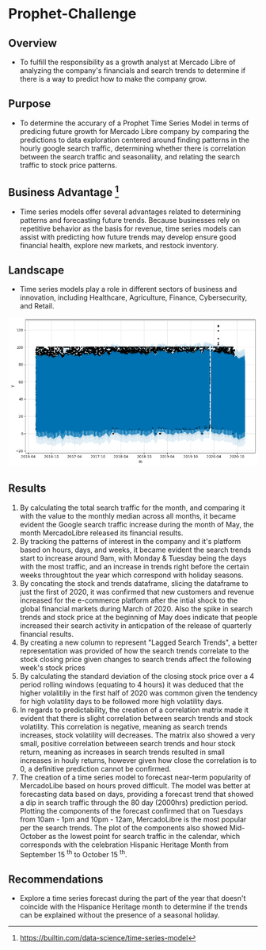 # Prophet-Challenge

## Overview
- To fulfill the responsibility as a growth analyst at Mercado Libre of analyzing the company's financials and search trends to determine if there is a way to predict how to make the company grow.

## Purpose
- To determine the accurary of a Prophet Time Series Model in terms of predicing future growth for Mercado Libre company by comparing the predictions to data exploration centered around finding patterns in the hourly google search traffic, determining whether there is correlation between the search traffic and seasonaliity, and relating the search traffic to stock price patterns.
  
## Business Advantage [^1]
- Time series models offer several advantages related to determining patterns and forecasting future trends. Because businesses rely on repetitive behavior as the basis for revenue, time series models can assist with predicting how future trends may develop ensure good financial health, explore new markets, and restock inventory.
  
## Landscape
- Time series models play a role in different sectors of business and innovation, including Healthcare, Agriculture, Finance, Cybersecurity, and Retail.

![forecast_mercado_trends](images/forecast_mercado_trends.png)

## Results
1. By calculating the total search traffic for the month, and comparing it with the value to the monthly median across all months, it became evident the Google search traffic increase during the month of May, the month MercadoLibre released its financial results.
2. By tracking the patterns of interest in the company and it's platform based on hours, days, and weeks, it became evident the search trends start to increase around 9am, with Monday & Tuesday being the days with the most traffic, and an increase in trends right before the certain weeks throughtout the year which correspond with holiday seasons.
3. By concating the stock and trends dataframe, slicing the dataframe to just the first of 2020, it was confirmed that new customers and revenue increased for the e-commerce platform after the intial shock to the global financial markets during March of 2020. Also the spike in search trends and stock price at the beginning of May does indicate that people increased their search activity in anticpation of the release of quarterly financial results.
4. By creating a new column to represent "Lagged Search Trends", a better representation was provided of how the search trends correlate to the stock closing price given changes to search trends affect the following week's stock prices
5. By calculating the standard deviation of the closing stock price over a 4 period rolling windows (equating to 4 hours) it was deduced that the higher volalitiliy in the first half of 2020 was common given the tendency for high volatility days to be followed more high volatility days.
6. In regards to predictability, the creation of a correlation matrix made it evident that there is slight correlation between search trends and stock volatility. This correlation is negative, meaning as search trends increases, stock volatility will decreases. The matrix also showed a very small, positive correlation betweeen search trends and hour stock return, meaning as increases in search trends resulted in small increases in houly returns, however given how close the correlation is to 0, a definitive prediction cannot be confirmed.
7. The creation of a time series model to forecast near-term popularity of MercadoLibe based on hours proved difficult. The model was better at forecasting data based on days, providing a forecast trend  that showed a dip in search traffic through the 80 day (2000hrs) prediction period. Plotting the components of the forecast confirmed that on Tuesdays from 10am - 1pm and 10pm - 12am, MercadoLibre is the most popular per the search trends. The plot of the components also showed Mid-October as the lowest point for search traffic in the calendar, which corresponds with the celebration Hispanic Heritage Month from September 15 <sup>th</sup> to October 15 <sup>th</sup>.

## Recommendations
- Explore a time series forecast during the part of the year that doesn't coincide with the Hispanice Heritage month to determine if the trends can be explained without the presence of a seasonal holiday.

 [^1]: https://builtin.com/data-science/time-series-model
